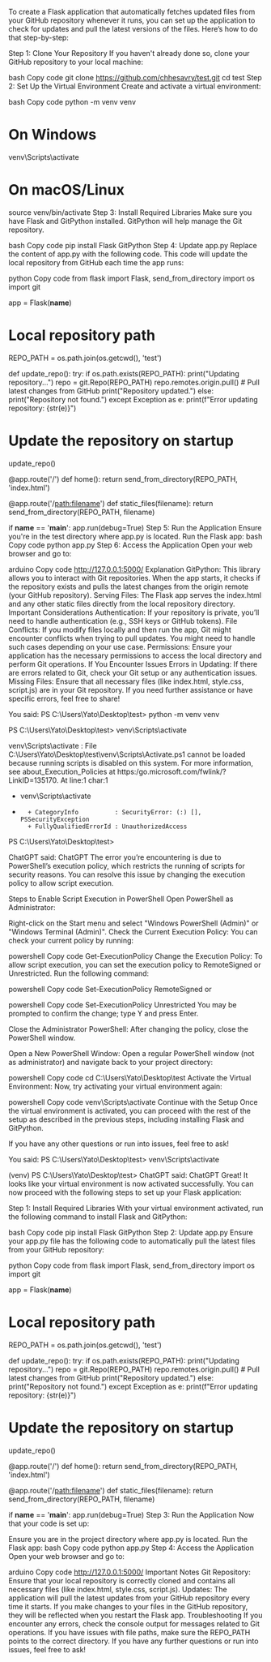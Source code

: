 To create a Flask application that automatically fetches updated files from your GitHub repository whenever it runs, you can set up the application to check for updates and pull the latest versions of the files. Here’s how to do that step-by-step:

Step 1: Clone Your Repository
If you haven't already done so, clone your GitHub repository to your local machine:

bash
Copy code
git clone https://github.com/chhesavry/test.git
cd test
Step 2: Set Up the Virtual Environment
Create and activate a virtual environment:

bash
Copy code
python -m venv venv
# On Windows
venv\Scripts\activate
# On macOS/Linux
source venv/bin/activate
Step 3: Install Required Libraries
Make sure you have Flask and GitPython installed. GitPython will help manage the Git repository.

bash
Copy code
pip install Flask GitPython
Step 4: Update app.py
Replace the content of app.py with the following code. This code will update the local repository from GitHub each time the app runs:

python
Copy code
from flask import Flask, send_from_directory
import os
import git

app = Flask(__name__)

# Local repository path
REPO_PATH = os.path.join(os.getcwd(), 'test')

def update_repo():
    try:
        if os.path.exists(REPO_PATH):
            print("Updating repository...")
            repo = git.Repo(REPO_PATH)
            repo.remotes.origin.pull()  # Pull latest changes from GitHub
            print("Repository updated.")
        else:
            print("Repository not found.")
    except Exception as e:
        print(f"Error updating repository: {str(e)}")

# Update the repository on startup
update_repo()

@app.route('/')
def home():
    return send_from_directory(REPO_PATH, 'index.html')

@app.route('/<path:filename>')
def static_files(filename):
    return send_from_directory(REPO_PATH, filename)

if __name__ == '__main__':
    app.run(debug=True)
Step 5: Run the Application
Ensure you're in the test directory where app.py is located.
Run the Flask app:
bash
Copy code
python app.py
Step 6: Access the Application
Open your web browser and go to:

arduino
Copy code
http://127.0.0.1:5000/
Explanation
GitPython: This library allows you to interact with Git repositories. When the app starts, it checks if the repository exists and pulls the latest changes from the origin remote (your GitHub repository).
Serving Files: The Flask app serves the index.html and any other static files directly from the local repository directory.
Important Considerations
Authentication: If your repository is private, you’ll need to handle authentication (e.g., SSH keys or GitHub tokens).
File Conflicts: If you modify files locally and then run the app, Git might encounter conflicts when trying to pull updates. You might need to handle such cases depending on your use case.
Permissions: Ensure your application has the necessary permissions to access the local directory and perform Git operations.
If You Encounter Issues
Errors in Updating: If there are errors related to Git, check your Git setup or any authentication issues.
Missing Files: Ensure that all necessary files (like index.html, style.css, script.js) are in your Git repository.
If you need further assistance or have specific errors, feel free to share!




You said:
PS C:\Users\Yato\Desktop\test> python -m venv venv
>>
PS C:\Users\Yato\Desktop\test> venv\Scripts\activate
>> 
venv\Scripts\activate : File C:\Users\Yato\Desktop\test\venv\Scripts\Activate.ps1 cannot be 
loaded because running scripts is disabled on this system. For more information, see 
about_Execution_Policies at https:/go.microsoft.com/fwlink/?LinkID=135170.
At line:1 char:1
+ venv\Scripts\activate
+ ~~~~~~~~~~~~~~~~~~~~~
    + CategoryInfo          : SecurityError: (:) [], PSSecurityException
    + FullyQualifiedErrorId : UnauthorizedAccess
PS C:\Users\Yato\Desktop\test>

ChatGPT said:
ChatGPT
The error you’re encountering is due to PowerShell’s execution policy, which restricts the running of scripts for security reasons. You can resolve this issue by changing the execution policy to allow script execution.

Steps to Enable Script Execution in PowerShell
Open PowerShell as Administrator:

Right-click on the Start menu and select "Windows PowerShell (Admin)" or "Windows Terminal (Admin)".
Check the Current Execution Policy: You can check your current policy by running:

powershell
Copy code
Get-ExecutionPolicy
Change the Execution Policy: To allow script execution, you can set the execution policy to RemoteSigned or Unrestricted. Run the following command:

powershell
Copy code
Set-ExecutionPolicy RemoteSigned
or

powershell
Copy code
Set-ExecutionPolicy Unrestricted
You may be prompted to confirm the change; type Y and press Enter.

Close the Administrator PowerShell: After changing the policy, close the PowerShell window.

Open a New PowerShell Window: Open a regular PowerShell window (not as administrator) and navigate back to your project directory:

powershell
Copy code
cd C:\Users\Yato\Desktop\test
Activate the Virtual Environment: Now, try activating your virtual environment again:

powershell
Copy code
venv\Scripts\activate
Continue with the Setup
Once the virtual environment is activated, you can proceed with the rest of the setup as described in the previous steps, including installing Flask and GitPython.

If you have any other questions or run into issues, feel free to ask!



You said:
PS C:\Users\Yato\Desktop\test> venv\Scripts\activate
>> 
(venv) PS C:\Users\Yato\Desktop\test> 
ChatGPT said:
ChatGPT
Great! It looks like your virtual environment is now activated successfully. You can now proceed with the following steps to set up your Flask application:

Step 1: Install Required Libraries
With your virtual environment activated, run the following command to install Flask and GitPython:

bash
Copy code
pip install Flask GitPython
Step 2: Update app.py
Ensure your app.py file has the following code to automatically pull the latest files from your GitHub repository:

python
Copy code
from flask import Flask, send_from_directory
import os
import git

app = Flask(__name__)

# Local repository path
REPO_PATH = os.path.join(os.getcwd(), 'test')

def update_repo():
    try:
        if os.path.exists(REPO_PATH):
            print("Updating repository...")
            repo = git.Repo(REPO_PATH)
            repo.remotes.origin.pull()  # Pull latest changes from GitHub
            print("Repository updated.")
        else:
            print("Repository not found.")
    except Exception as e:
        print(f"Error updating repository: {str(e)}")

# Update the repository on startup
update_repo()

@app.route('/')
def home():
    return send_from_directory(REPO_PATH, 'index.html')

@app.route('/<path:filename>')
def static_files(filename):
    return send_from_directory(REPO_PATH, filename)

if __name__ == '__main__':
    app.run(debug=True)
Step 3: Run the Application
Now that your code is set up:

Ensure you are in the project directory where app.py is located.
Run the Flask app:
bash
Copy code
python app.py
Step 4: Access the Application
Open your web browser and go to:

arduino
Copy code
http://127.0.0.1:5000/
Important Notes
Git Repository: Ensure that your local repository is correctly cloned and contains all necessary files (like index.html, style.css, script.js).
Updates: The application will pull the latest updates from your GitHub repository every time it starts. If you make changes to your files in the GitHub repository, they will be reflected when you restart the Flask app.
Troubleshooting
If you encounter any errors, check the console output for messages related to Git operations.
If you have issues with file paths, make sure the REPO_PATH points to the correct directory.
If you have any further questions or run into issues, feel free to ask!



